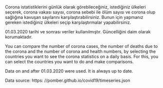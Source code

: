 Corona istatistiklerini günlük olarak görebileceğiniz, istediğiniz ülkeleri seçerek, corona vakası sayısı, corona sebebi ile ölüm sayısı ve corona olup sağlığına kavuşan sayılarını karşılaştırabilirsiniz. Bunun için yapmanız gereken istediğiniz ülkeleri seçip karşılaştırmalar yapabilirsiniz. 

01.03.2020 tarihi ve sonrası veriler kullanılmıştır. Güncelliğini daim olarak korumaktadır. 




You can compare the number of corona cases, the number of deaths due to the corona and the number of corona and health numbers, by selecting the countries you want to see the corona statistics on a daily basis. For this, you can select the countries you want to do and make comparisons.

Data on and after 01.03.2020 were used. It is always up to date.


Data source: https: //pomber.github.io/covid19/timeseries.json

